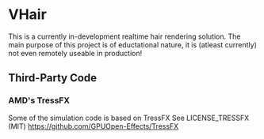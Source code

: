 # VHair

This is a currently in-development realtime hair rendering solution.
The main purpose of this project is of eductational nature, it is (atleast currently) not even remotely useable in production!

## Third-Party Code

### AMD's TressFX
Some of the simulation code is based on TressFX
See LICENSE_TRESSFX (MIT)
https://github.com/GPUOpen-Effects/TressFX